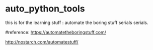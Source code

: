 # auto_python_tools

this is for the learning stuff : automate the boring stuff serials serials.

#reference:
https://automatetheboringstuff.com/

http://nostarch.com/automatestuff/
